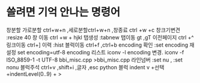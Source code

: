 
# 쓸려면 기억 안나는 명령어
창분할 가로분할 ctrl+w+n  ,세로분할ctrl+w+n  ,창종료 ctrl +w +c
창크기변견  :resize 40
창 이동 ctrl +w + hjkl
탭생성 :tabnew
탭이동 gt ,gT
이전페이지 ctrl +^
링크이동 ctrl+]
이력 :hist
블럭이동 ctrl+f ,ctrl+b
encoding 확인 :set encoding 재설정 set encoding=utf-8
encoding 리스트 iconv -l
encoding 변경. iconv -f ISO_8859-1 -t UTF-8 bbi_misc.cpp >bbi_misc.cpp
라인넘버 :set nu , :set nonu
블럭주석 ctrl+v ,shift+i ,글자 ,esc
python 블럭 indent v +선택 +indentLevel(0..9) + >



